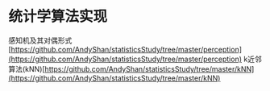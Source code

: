 # 统计学算法实现
感知机及其对偶形式[https://github.com/AndyShan/statisticsStudy/tree/master/perception](https://github.com/AndyShan/statisticsStudy/tree/master/perception)
k近邻算法(kNN)[https://github.com/AndyShan/statisticsStudy/tree/master/kNN](https://github.com/AndyShan/statisticsStudy/tree/master/kNN)